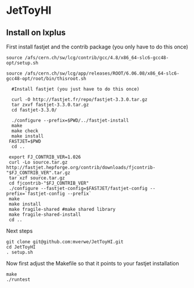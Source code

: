 # JetToyHI

## Install on lxplus

First install fastjet and the contrib package (you only have to do this once)
```
source /afs/cern.ch/sw/lcg/contrib/gcc/4.8/x86_64-slc6-gcc48-opt/setup.sh

source /afs/cern.ch/sw/lcg/app/releases/ROOT/6.06.08/x86_64-slc6-gcc48-opt/root/bin/thisroot.sh

  #Install fastjet (you just have to do this once)

  curl -O http://fastjet.fr/repo/fastjet-3.3.0.tar.gz 
  tar zxvf fastjet-3.3.0.tar.gz
  cd fastjet-3.3.0/

  ./configure --prefix=$PWD/../fastjet-install
  make 
  make check
  make install
 FASTJET=$PWD
  cd ..

 export FJ_CONTRIB_VER=1.026 
 curl -Lo source.tar.gz http://fastjet.hepforge.org/contrib/downloads/fjcontrib-"$FJ_CONTRIB_VER".tar.gz
 tar xzf source.tar.gz
 cd fjcontrib-"$FJ_CONTRIB_VER"
 ./configure --fastjet-config=$FASTJET/fastjet-config --prefix=`fastjet-config --prefix`
 make 
 make install 
 make fragile-shared #make shared library
 make fragile-shared-install
 cd ..
```

Next steps
```
git clone git@github.com:mverwe/JetToyHI.git
cd JetToyHI
. setup.sh
```

Now first adjust the Makefile so that it points to your fastjet installation
```
make
./runtest
```
